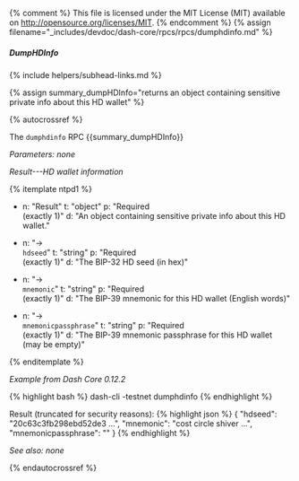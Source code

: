 {% comment %}
This file is licensed under the MIT License (MIT) available on
http://opensource.org/licenses/MIT.
{% endcomment %}
{% assign filename="_includes/devdoc/dash-core/rpcs/rpcs/dumphdinfo.md" %}

##### DumpHDInfo
{% include helpers/subhead-links.md %}

{% assign summary_dumpHDInfo="returns an object containing sensitive private info about this HD wallet" %}

<!-- __ -->

{% autocrossref %}

The `dumphdinfo` RPC {{summary_dumpHDInfo}}

*Parameters: none*

*Result---HD wallet information*

{% itemplate ntpd1 %}
- n: "Result"
  t: "object"
  p: "Required<br>(exactly 1)"
  d: "An object containing sensitive private info about this HD wallet."

- n: "→ <br>`hdseed`"
  t: "string"
  p: "Required<br>(exactly 1)"
  d: "The BIP-32 HD seed (in hex)"

- n: "→ <br>`mnemonic`"
  t: "string"
  p: "Required<br>(exactly 1)"
  d: "The BIP-39 mnemonic for this HD wallet (English words)"

- n: "→ <br>`mnemonicpassphrase`"
  t: "string"
  p: "Required<br>(exactly 1)"
  d: "The BIP-39 mnemonic passphrase for this HD wallet (may be empty)"

{% enditemplate %}


*Example from Dash Core 0.12.2*

{% highlight bash %}
dash-cli -testnet dumphdinfo
{% endhighlight %}

Result (truncated for security reasons):
{% highlight json %}
{
  "hdseed": "20c63c3fb298ebd52de3 ...",
  "mnemonic": "cost circle shiver ...",
  "mnemonicpassphrase": ""
}
{% endhighlight %}

*See also: none*

{% endautocrossref %}

